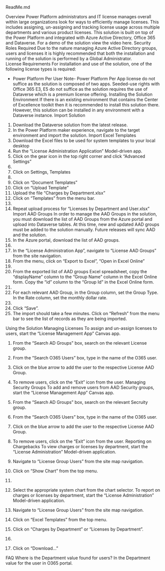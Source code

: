 ReadMe.md

Overview
Power Platform administrators and IT license manages overall within large organizations look for ways to efficiently manage licenses. This includes assigning, un-assigning and tracking license usage across multiple departments and various product licenses. This solution is built on top of the Power Platform and integrated with Azure Active Directory, Office 365 and Dataverse.
For a demo of the solution view the video here.
Security Roles Required
Due to the nature managing Azure Active Directory groups, users and licenses it is highly recommended that both the installation and running of the solution is performed by a Global Administrator.  
License Requirements
For installation and use of the solution, one of the following license types is required:
-	Power Platform Per User
Note-
Power Platform Per App license do not suffice as the solution is composed of two apps.
Seeded-use rights with Office 365 E3, E5 do not suffice as the solution requires the use of Dataverse which is a premium license offering.
Installing the Solution
Environment
If there is an existing environment that contains the Center of Excellence toolkit then it is recommended to install this solution there. However, this solution can be installed in any environment with a Dataverse instance.
Import Solution
1.	Download the Dataverse solution from the latest release.
2.	In the Power Platform maker experience, navigate to the target environment and import the solution.
Import Excel Templates
1.	Download the Excel files to be used for system templates to your local desktop
2.	Run the “License Administration Application” Model-driven app.
3.	Click on the gear icon in the top right corner and click “Advanced Settings”
4.	 
5.	Click on Settings, Templates
6.	 
7.	Click on “Document Templates”
8.	Click on “Upload Template”
9.	Upload the file “Charges by Department.xlsx”
10.	Click on “Templates” from the menu bar.
11.	 
12.	Repeat upload process for “Licenses by Department and User.xlsx”
Import AAD Groups
 In order to manage the AAD Groups in the solution, you must download the list of AAD Groups from the Azure portal and upload into Dataverse tables. At this time, new and updated AAD groups must be added to the solution manually. Future releases will sync AAD and the solution.
1.	In the Azure portal, download the list of AAD groups.
2.	 
3.	In the “License Administration App”, navigate to “License AAD Groups” from the site navigation.
4.	From the menu, click on “Export to Excel”, “Open in Excel Online”
5.	 
6.	From the exported list of AAD groups Excel spreadsheet, copy the “displayName” column to the “Group Name” column in the Excel Online form. Copy the “id” column to the “Group Id” in the Excel Online form.
7.	 
8.	For each relevant AAD Group, in the Group column, set the Group Type. In the Rate column, set the monthly dollar rate.
9.	 
10.	Click “Save”.
11.	The import should take a few minutes. Click on “Refresh” from the menu bar to see the list of records as they are being imported.

Using the Solution
Managing Licenses
To assign and un-assign licenses to users, start the “License Management App” Canvas app.
1.	From the “Search AD Groups” box, search on the relevant License group.
2.	From the “Search O365 Users” box, type in the name of the O365 user.
3.	Click on the blue arrow to add the user to the respective License AAD Group.
4.	To remove users, click on the “Exit” icon from the user.
Managing Security Groups
To add and remove users from AAD Security groups, start the “License Management App” Canvas app.
1.	From the “Search AD Groups” box, search on the relevant Secruity group.
2.	From the “Search O365 Users” box, type in the name of the O365 user.
3.	Click on the blue arrow to add the user to the respective License AAD Group.
4.	To remove users, click on the “Exit” icon from the user.
Reporting on Chargebacks
To view charges or licenses by department, start the “License Administration” Model-driven application.
1.	Navigate to “License Group Users” from the site map navigation.
2.	Click on “Show Chart” from the top menu.
3.	 

4.	Select the appropriate system chart from the chart selector.
To report on charges or licenses by department, start the “License Administration” Model-driven application.
1.	Navigate to “License Group Users” from the site map navigation.
2.	Click on “Excel Templates” from the top menu. 
3.	Click on “Charges by Department” or “Licenses by Department”. 
4.	 
5.	Click on “Download…”

FAQ
Where is the Department value found for users?
In the Department value for the user in O365 portal.
 
